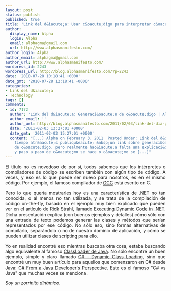 ```yaml
---
layout: post
status: publish
published: true
title: 'Link del d&iacute;a: Usar c&oacute;digo para interpretar c&oacute;digo'
author:
  display_name: Alpha
  login: Alpha
  email: alphagma@gmail.com
  url: http://www.alphasmanifesto.com/
author_login: Alpha
author_email: alphagma@gmail.com
author_url: http://www.alphasmanifesto.com/
wordpress_id: 2243
wordpress_url: http://blog.alphasmanifesto.com/?p=2243
date: '2010-07-28 10:18:41 +0000'
date_gmt: '2010-07-28 12:18:41 +0000'
categories:
- Link del d&iacute;a
- Technology
tags: []
comments:
- id: 7172
  author: 'Link del d&iacute;a: Generaci&oacute;n de c&oacute;digo | Alpha''s Manifesto'
  author_email: ''
  author_url: http://blog.alphasmanifesto.com/2011/02/03/link-del-dia-generacion-de-codigo/
  date: '2011-02-03 13:27:01 +0000'
  date_gmt: '2011-02-03 15:27:01 +0000'
  content: "[...] Alpha on February 3, 2011  Posted Under: Link del d&iacute;a Hace
    tiempo atr&aacute;s publiqu&eacute; &nbsp;un link sobre generaci&oacute;n autom&aacute;tica
    de c&oacute;digo, pero realmente hac&iacute;a falta una explicaci&oacute;n lenta
    y paso a paso de c&oacute;mo se hace o c&oacute;mo se [...]"
---
```

<p style="text-align: justify;">El t&iacute;tulo no es novedoso de por s&iacute;, todos sabemos que los int&eacute;rpretes o compiladores de c&oacute;digo se escriben tambi&eacute;n con alg&uacute;n tipo de c&oacute;digo. A veces, y eso es lo que puede ser nuevo para nosotros, es en el mismo c&oacute;digo.&nbsp;Por ejemplo, el famoso compilador de <a href="http://gcc.gnu.org/">GCC</a> est&aacute; escrito en C.</p>
<p style="text-align: justify;">Pero lo que quer&iacute;a mostrarles hoy es una caracter&iacute;stica de .NET no tan conocida, o al menos no tan utilizada, y se trata de la compilaci&oacute;n de c&oacute;digo on-the-fly, basado en el ejemplo muy bien explicado que pueden ver en el art&iacute;culo de Rick Strahl, llamado <a href="http://www.west-wind.com/presentations/dynamicCode/DynamicCode.htm">Executing Dynamic Code in .NET</a>. Dicha presentaci&oacute;n explica (con buenos ejemplos y detalles) c&oacute;mo s&oacute;lo con una entrada de texto podemos generar las clases y m&eacute;todos que ser&iacute;an representados por ese c&oacute;digo. No s&oacute;lo eso, sino formas alternativas de compilarlo, separ&aacute;ndolo o no de nuestro dominio de aplicaci&oacute;n, y c&oacute;mo se pueden utilizar clases de scripting para ello.</p>
<p style="text-align: justify;">Yo en realidad encontr&eacute; eso mientras buscaba otra cosa, estaba buscando algo equivalente al famoso <a href="http://tutorials.jenkov.com/java-reflection/dynamic-class-loading-reloading.html">ClassLoader de Java</a>. No s&oacute;lo encontr&eacute; un buen ejemplo, simple y claro llamado <a href="http://www.michael-clarke-blog.com/2008/04/05/c-dynamic-class-loading/">C# - Dynamic Class Loading</a>, sino que encontr&eacute; un muy buen art&iacute;culo para aquellos que comenzaron en C# desde Java: <a href="http://www.25hoursaday.com/CsharpVsJava.html">C# From a Java Developer's Perspective</a>. Este es el famoso "C# vs Java" que muchas veces se menciona.</p>
<p style="text-align: justify;"><em>Soy un zorrinito din&aacute;mico.</em></p>

